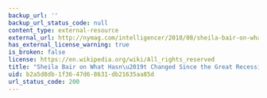 ```yaml
---
backup_url: ''
backup_url_status_code: null
content_type: external-resource
external_url: http://nymag.com/intelligencer/2018/08/sheila-bair-on-what-hasnt-changed-since-the-great-recession.html
has_external_license_warning: true
is_broken: false
license: https://en.wikipedia.org/wiki/All_rights_reserved
title: "Sheila Bair on What Hasn\u2019t Changed Since the Great Recession"
uid: b2a5d8db-1f36-47d6-8631-db21635aa85d
url_status_code: 200
---
```

